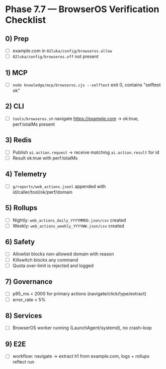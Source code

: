 # Phase 7.7 — BrowserOS Verification Checklist

## 0) Prep
- [ ] example.com in `02luka/config/browseros.allow`
- [ ] `02luka/config/browseros.off` not present

## 1) MCP
- [ ] `node knowledge/mcp/browseros.cjs --selftest` exit 0, contains "selftest ok"

## 2) CLI
- [ ] `tools/browseros.sh` navigate https://example.com → ok:true, perf.totalMs present

## 3) Redis
- [ ] Publish `ai.action.request` → receive matching `ai.action.result` for id
- [ ] Result ok:true with perf.totalMs

## 4) Telemetry
- [ ] `g/reports/web_actions.jsonl` appended with id/caller/tool/ok/perf/domain

## 5) Rollups
- [ ] Nightly: `web_actions_daily_YYYYMMDD.json/csv` created
- [ ] Weekly: `web_actions_weekly_YYYYWW.json/csv` created

## 6) Safety
- [ ] Allowlist blocks non-allowed domain with reason
- [ ] Killswitch blocks any command
- [ ] Quota over-limit is rejected and logged

## 7) Governance
- [ ] p95_ms < 2000 for primary actions (navigate/click/type/extract)
- [ ] error_rate < 5%

## 8) Services
- [ ] BrowserOS worker running (LaunchAgent/systemd), no crash-loop

## 9) E2E
- [ ] workflow: navigate → extract h1 from example.com, logs + rollups reflect run
